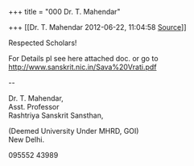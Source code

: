 +++
title = "000 Dr. T. Mahendar"

+++
[[Dr. T. Mahendar	2012-06-22, 11:04:58 [Source](https://groups.google.com/g/bvparishat/c/pdBjsVwqDVg)]]



Respected Scholars!

For Details pl see here attached doc. or go to
<http://www.sanskrit.nic.in/Sava%20Vrati.pdf>  

  

--  

Dr. T. Mahendar,  
    Asst. Professor  
Rashtriya Sanskrit Sansthan,  

(Deemed University Under MHRD, GOI)  
New Delhi.

095552 43989

  

